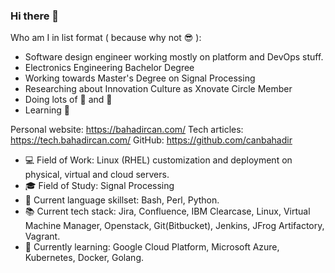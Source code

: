 ### Hi there 👋

Who am I in list format ( because why not 😎 ):
- Software design engineer working mostly on platform and DevOps stuff. 
- Electronics Engineering Bachelor Degree
- Working towards Master's Degree on Signal Processing 
- Researching about Innovation Culture as Xnovate Circle Member
- Doing lots of 🚴 and 🏃 
- Learning 🎸

Personal website: https://bahadircan.com/
Tech articles: https://tech.bahadircan.com/
GitHub: https://github.com/canbahadir

- 💻 Field of Work: Linux (RHEL) customization and deployment on physical, virtual and cloud servers. 
- 🎓 Field of Study: Signal Processing
- 📄 Current language skillset: Bash, Perl, Python.
- 📚 Current tech stack: Jira, Confluence, IBM Clearcase, Linux, Virtual Machine Manager, Openstack, Git(Bitbucket), Jenkins, JFrog Artifactory, Vagrant.
- 🌱 Currently learning: Google Cloud Platform, Microsoft Azure, Kubernetes, Docker, Golang.

<!--
**canbahadir/canbahadir** is a ✨ _special_ ✨ repository because its `README.md` (this file) appears on your GitHub profile.

Here are some ideas to get you started:

- 🔭 I’m currently working on ...
- 🌱 I’m currently learning ...
- 👯 I’m looking to collaborate on ...
- 🤔 I’m looking for help with ...
- 💬 Ask me about ...
- 📫 How to reach me: ...
- 😄 Pronouns: ...
- ⚡ Fun fact: ...
-->
